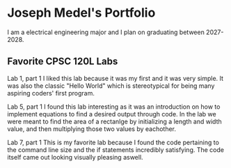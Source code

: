 # Joseph Medel's Portfolio

I am a electrical engineering major and I plan on graduating between 2027-2028.

## Favorite CPSC 120L Labs 

Lab 1, part 1 
I liked this lab because it was my first and it was very simple. It was also the classic "Hello World" which is stereotypical for being many aspiring coders' first program.

Lab 5, part 1 
I found this lab interesting as it was an introduction on how to implement equations to find a desired output through code. In the lab we were meant to find the area of a rectanlge by initializing a length and width value, and then multiplying those two values by eachother.

Lab 7, part 1
This is my favorite lab because I found the code pertaining to the command line size and the if statements incredibly satisfying. The code itself came out looking visually pleasing aswell.